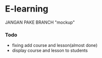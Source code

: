 # E-learning

JANGAN PAKE BRANCH "mockup"

### Todo

- fixing add course and lesson(almost done)
- display course and lesson to students
